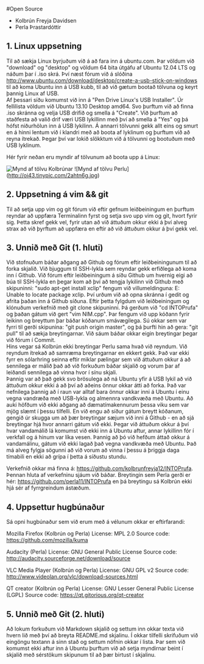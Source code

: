 #Open Source

- Kolbrún Freyja Davidsen
- Perla Þrastardóttir

## 1. Linux uppsetning
Til að sækja Linux byrjuðum við á að fara inn á ubuntu.com.  Þar völdum við "download" og "desktop" og völdum 64 bita útgáfu af Ubuntu 12.04 LTS og náðum þar í .iso skrá. Því næst fórum við á slóðina http://www.ubuntu.com/download/desktop/create-a-usb-stick-on-windows til að koma Ubuntu inn á USB kubb, til að við gætum bootað tölvuna og keyrt þannig Linux af USB.  
Af þessari síðu komumst við inn á "Pen Drive Linux's USB Installer".  Úr fellilista völdum við Ubuntu 13.10 Desktop amd64.  Svo þurftum við að finna .iso skránna og velja USB drifið og smella á "Create".  Við þurftum að staðfesta að valið drif væri USB lykillinn með því að smella á "Yes" og þá hófst niðurhölun inn á USB lykilinn. Á annarri tölvunni gekk allt eins og smurt en á hinni lentum við í klandri með að boota af lyklinum og þurftum við að reyna ítrekað.  Þegar því var lokið slökktum við á tölvunni og bootuðum með USB lyklinum.

Hér fyrir neðan eru myndir af tölvunum að boota upp á Linux:

![Mynd af tölvu Kolbrúnar](http://oi40.tinypic.com/oarwvp.jpg)
![Mynd af tölvu Perlu] (http://oi43.tinypic.com/2ahtn6g.jpg)

## 2. Uppsetning á vim && git

Til að setja upp vim og git fórum við eftir gefnum leiðbeiningum en þurftum reyndar að uppfæra Terminalinn fyrst og setja svo upp vim og git, hvort fyrir sig.  Þetta skref gekk vel, fyrir utan að við áttuðum okkur ekki á því alveg strax að við þyrftum að uppfæra en eftir að við áttuðum okkur á því gekk vel.

## 3. Unnið með Git (1. hluti)


Við stofnuðum báðar aðgang að Github og fórum eftir leiðbeiningunum til að forka skjalið. Við bjuggum til SSH-lykla sem reyndar gekk erfiðlega að koma inn í Github.  Við fórum eftir leiðbeiningum á síðu Github um hvernig eigi að búa til SSH-lykla en þegar kom að því að tengja lykilinn við Github með skipuninni: "sudo apt-get install xclip" fengum við villumeldinguna: E: Unable to locate package xclip.  Því urðum við að opna skránna í gedit og afrita þaðan inn á Github síðuna.  Eftir þetta fylgdum við leiðbeiningum og klónuðum verkefnið með git clone skipuninni. Þá gerðum við "cd INTOPrufa" og þaðan gátum við gert "vim NIM.cpp".  Þar fengum við upp kóðann fyrir leikinn og breyttum þar báðar kóðanum smávægilega.  Sú okkar sem var fyrri til gerði skipunina: "git push origin master", og þá þurfti hin að gera: "git pull" til að sækja breytingarnar.  Við sáum báðar okkar eigin breytingar þegar við fórum í Commit.  
Hins vegar sá Kolbrún ekki breytingar Perlu sama hvað við reyndum.  Við reyndum ítrekað að samræma breytingarnar en ekkert gekk.  Það var ekki fyrr en sólarhring seinna eftir miklar pælingar sem við áttuðum okkur á að sennilega er málið það að við forkuðum báðar skjalið og vorum þar af leiðandi sennilega að vinna hvor í sínu skjali.  
Þannig var að það gekk svo brösulega að ná Ubuntu yfir á USB lykil að við áttuðum okkur ekki á að því að aðeins önnur okkar átti að forka. Það var nefnilega þannig að í raun var alltaf bara önnur okkar inni á Ubuntu í einu vegna vandræða með USB-lykla og almennra vandkvæða með Ubuntu.  Að auki höfðum við ekki aðgang að dæmatímakennurum þessa viku sem var mjög slæmt í þessu tilfelli.  En við engu að síður gátum breytt kóðanum, gengið úr skugga um að þær breytingar sæjum við inni á Github - en að sjá breytingar hjá hvor annarri gátum við ekki.  Þegar við áttuðum okkur á því hvar vandamálið lá komumst við ekki inn á Ubuntu aftur, annar lykillinn fór í verkfall og á hinum var líka vesen.  Þannig að þó við hefðum áttað okkur á vandamálinu, gátum við ekki lagað það vegna vandkvæða með Ubuntu.  Það má alveg fylgja sögunni að við vorum að vinna í þessu á þriggja daga tímabili en ekki að grípa í þetta á síðustu stundu.   

Verkefnið okkar má finna á: https://github.com/kolbrunfreyja12/INTOPrufa.  Þennan hluta af verkefninu sjáum við báðar.
Breytingin sem Perla gerði er hér: https://github.com/perla11/INTOPrufa en þá breytingu sá Kolbrún ekki hjá sér af fyrrgreindum ástæðum.

## 4. Uppsettur hugbúnaður

Sá opni hugbúnaður sem við erum með á vélunum okkar er eftirfarandi:

Mozilla Firefox (Kolbrún og Perla)
License: MPL 2.0
Source code: https://github.com/mozilla/kuma

Audacity (Perla)
License: 	GNU General Public License
Source code: http://audacity.sourceforge.net/download/source


VLC Media Player (Kolbrún og Perla)
License: GNU GPL v2
Source code: http://www.videolan.org/vlc/download-sources.html

QT creator (Kolbrún og Perla)
License: GNU Lesser General Public License (LGPL)
Source code: https://qt.gitorious.org/qt-creator

## 5. Unnið með Git (2. hluti)

Að lokum forkuðum við Markdown skjalið og settum inn okkar texta við hvern lið með því að breyta README.md skjalinu. Í okkar tilfelli skrifuðum við eingöngu textann á sinn stað og settum nöfnin okkar í lista.  Þar sem við komumst ekki aftur inn á Ubuntu þurftum við að setja myndirnar beint í skjalið með sérstökum skipunum til að þær birtust í skjalinu.  
